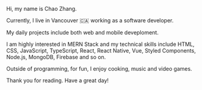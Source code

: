 Hi, my name is Chao Zhang.

Currently, I live in Vancouver 🇨🇦 working as a software developer.

My daily projects include both web and mobile deveploment.

I am highly interested in MERN Stack and my technical skills include
HTML, CSS, JavaScript, TypeScript, React, React Native, Vue, Styled Components, Node.js, MongoDB, Firebase and so on.

Outside of programming, for fun, I enjoy cooking, music and video games.

Thank you for reading. Have a great day!
